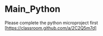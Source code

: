 # Main_Python
Please complete the python microproject first [https://classroom.github.com/a/2C2Q5m7d]

